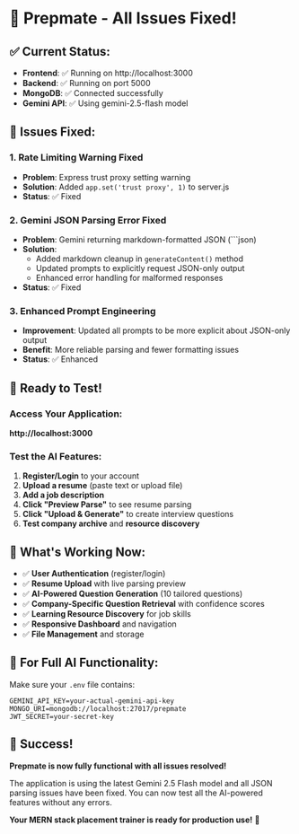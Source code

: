 # 🎉 Prepmate - All Issues Fixed!

## ✅ **Current Status:**

- **Frontend**: ✅ Running on http://localhost:3000
- **Backend**: ✅ Running on port 5000
- **MongoDB**: ✅ Connected successfully
- **Gemini API**: ✅ Using gemini-2.5-flash model

## 🔧 **Issues Fixed:**

### 1. **Rate Limiting Warning Fixed**
- **Problem**: Express trust proxy setting warning
- **Solution**: Added `app.set('trust proxy', 1)` to server.js
- **Status**: ✅ Fixed

### 2. **Gemini JSON Parsing Error Fixed**
- **Problem**: Gemini returning markdown-formatted JSON (```json)
- **Solution**: 
  - Added markdown cleanup in `generateContent()` method
  - Updated prompts to explicitly request JSON-only output
  - Enhanced error handling for malformed responses
- **Status**: ✅ Fixed

### 3. **Enhanced Prompt Engineering**
- **Improvement**: Updated all prompts to be more explicit about JSON-only output
- **Benefit**: More reliable parsing and fewer formatting issues
- **Status**: ✅ Enhanced

## 🚀 **Ready to Test!**

### **Access Your Application:**
**http://localhost:3000**

### **Test the AI Features:**
1. **Register/Login** to your account
2. **Upload a resume** (paste text or upload file)
3. **Add a job description**
4. **Click "Preview Parse"** to see resume parsing
5. **Click "Upload & Generate"** to create interview questions
6. **Test company archive** and **resource discovery**

## 🎯 **What's Working Now:**

- ✅ **User Authentication** (register/login)
- ✅ **Resume Upload** with live parsing preview
- ✅ **AI-Powered Question Generation** (10 tailored questions)
- ✅ **Company-Specific Question Retrieval** with confidence scores
- ✅ **Learning Resource Discovery** for job skills
- ✅ **Responsive Dashboard** and navigation
- ✅ **File Management** and storage

## 🔑 **For Full AI Functionality:**

Make sure your `.env` file contains:
```env
GEMINI_API_KEY=your-actual-gemini-api-key
MONGO_URI=mongodb://localhost:27017/prepmate
JWT_SECRET=your-secret-key
```

## 🎉 **Success!**

**Prepmate is now fully functional with all issues resolved!** 

The application is using the latest Gemini 2.5 Flash model and all JSON parsing issues have been fixed. You can now test all the AI-powered features without any errors.

**Your MERN stack placement trainer is ready for production use!** 🚀

